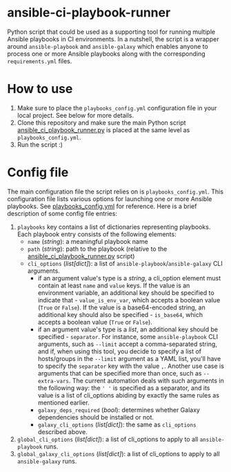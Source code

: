 # ansible-ci-playbook-runner
Python script that could be used as a supporting tool for running multiple Ansible playbooks in CI environments. In a nutshell, the script is a wrapper around `ansible-playbook` and `ansible-galaxy` which enables anyone to process one or more Ansible playbooks along with the corresponding `requirements.yml` files.

# How to use
1. Make sure to place the `playbooks_config.yml` configuration file in your local project. See below for more details.
2. Clone this repository and make sure the main Python script [ansible_ci_playbook_runner.py](./ansible_ci_playbook_runner.py) is placed at the same level as `playbooks_config.yml`.
3. Run the script :)

# Config file
The main configuration file the script relies on is `playbooks_config.yml`. This configuration file lists various options for launching one or more Ansible playbooks. See [playbooks_config.yml](./playbooks_config.yml) for reference. Here is a brief description of some config file entries:
1. `playbooks` key contains a list of dictionaries representing playbooks. Each playbook entry consists of the following elements:
   * `name` (*string*): a meaningful playbook name
   * `path` (*string*): path to the playbook (relative to the [ansible_ci_playbook_runner.py](./ansible_ci_playbook_runner.py) script)
   * `cli_options` (*list[dict]*): a list of `ansible-playbook`/`ansible-galaxy` CLI arguments.
       - if an argument value's type is a *string*, a cli_option element must contain at least `name` and `value` keys. If the value is an environment variable, an additional key should be specified to indicate that - `value_is_env_var`, which accepts a boolean value (`True` or `False`). If the value is a base64-encoded string, an additional key should also be specified - `is_base64`, which accepts a boolean value (`True` or `False`).
       - if an argument value's type is a *list*, an additional key should be specified - `separator`. For instance, some `ansible-playbook` CLI arguments, such as `--limit` accept a comma-separated string, and if, when using this tool, you decide to specify a list of hosts/groups in the `--limit` argument as a YAML list, you'll have to specify the `separator` key with the value `,`. Another use case is arguments that can be specified more than once, such as `--extra-vars`. The current automation deals with such arguments in the following way: the `' '` is specified as a separator, and its value is a list of cli_options abiding by exactly the same rules as mentioned earlier.
     * `galaxy_deps_required` (*bool*): determines whether Galaxy dependencies should be installed or not.
     * `galaxy_cli_options` (*list[dict]*): the same as `cli_options` described above.
2. `global_cli_options` (*list[dict]*): a list of cli_options to apply to all `ansible-playbook` runs.
3. `global_galaxy_cli_options` (*list[dict]*): a list of cli_options to apply to all `ansible-galaxy` runs.

